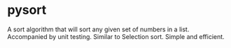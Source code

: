 # pysort
A sort algorithm that will sort any given set of numbers in a list. Accompanied by unit testing. Similar to Selection sort. Simple and efficient.
